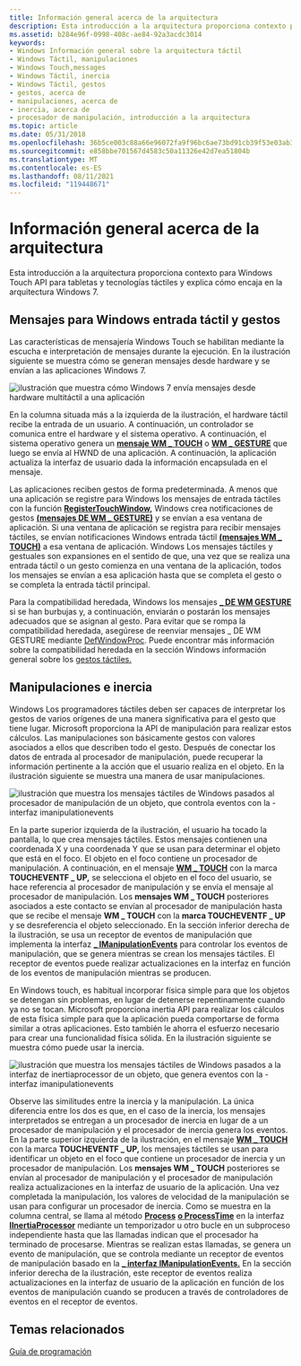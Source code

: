 ```yaml
---
title: Información general acerca de la arquitectura
description: Esta introducción a la arquitectura proporciona contexto para Windows Touch API para tabletas y tecnologías táctiles y explica cómo encaja en la arquitectura Windows 7.
ms.assetid: b284e96f-0998-408c-ae84-92a3acdc3014
keywords:
- Windows Información general sobre la arquitectura táctil
- Windows Táctil, manipulaciones
- Windows Touch,messages
- Windows Táctil, inercia
- Windows Táctil, gestos
- gestos, acerca de
- manipulaciones, acerca de
- inercia, acerca de
- procesador de manipulación, introducción a la arquitectura
ms.topic: article
ms.date: 05/31/2018
ms.openlocfilehash: 36b5ce003c88a66e96072fa9f96bc6ae73bd91cb39f53e03ab3748dd14a194d1
ms.sourcegitcommit: e858bbe701567d4583c50a11326e42d7ea51804b
ms.translationtype: MT
ms.contentlocale: es-ES
ms.lasthandoff: 08/11/2021
ms.locfileid: "119448671"
---
```

# <a name="architectural-overview"></a>Información general acerca de la arquitectura

Esta introducción a la arquitectura proporciona contexto para Windows Touch API para tabletas y tecnologías táctiles y explica cómo encaja en la arquitectura Windows 7.

## <a name="messages-for-windows-touch-input-and-gestures"></a>Mensajes para Windows entrada táctil y gestos

Las características de mensajería Windows Touch se habilitan mediante la escucha e interpretación de mensajes durante la ejecución. En la ilustración siguiente se muestra cómo se generan mensajes desde hardware y se envían a las aplicaciones Windows 7.

![ilustración que muestra cómo Windows 7 envía mensajes desde hardware multitáctil a una aplicación](images/wm-multitouch-messaging.png)

En la columna situada más a la izquierda de la ilustración, el hardware táctil recibe la entrada de un usuario. A continuación, un controlador se comunica entre el hardware y el sistema operativo. A continuación, el sistema operativo genera un [**mensaje WM \_ TOUCH**](wm-touchdown.md) o [**WM \_ GESTURE**](wm-gesture.md) que luego se envía al HWND de una aplicación. A continuación, la aplicación actualiza la interfaz de usuario dada la información encapsulada en el mensaje.

Las aplicaciones reciben gestos de forma predeterminada. A menos que una aplicación se registre para Windows los mensajes de entrada táctiles con la función [**RegisterTouchWindow,**](/windows/desktop/api/winuser/nf-winuser-registertouchwindow) Windows crea notificaciones de gestos [**(mensajes DE WM \_ GESTURE)**](wm-gesture.md) y se envían a esa ventana de aplicación. Si una ventana de aplicación se registra para recibir mensajes táctiles, se envían notificaciones Windows entrada táctil [**(mensajes WM \_ TOUCH)**](wm-touchdown.md) a esa ventana de aplicación. Windows Los mensajes táctiles y gestuales son expansiones en el sentido de que, una vez que se realiza una entrada táctil o un gesto comienza en una ventana de la aplicación, todos los mensajes se envían a esa aplicación hasta que se completa el gesto o se completa la entrada táctil principal.

Para la compatibilidad heredada, Windows los mensajes [**\_ DE WM GESTURE**](wm-gesture.md) si se han burbujas y, a continuación, enviarán o postarán los mensajes adecuados que se asignan al gesto. Para evitar que se rompa la compatibilidad heredada, asegúrese de reenviar mensajes \_ DE WM GESTURE mediante [DefWindowProc](/windows/win32/api/winuser/nf-winuser-defwindowproca). Puede encontrar más información sobre la compatibilidad heredada en la sección Windows información general sobre los [gestos táctiles.](windows-touch-gestures-overview.md)

## <a name="manipulations-and-inertia"></a>Manipulaciones e inercia

Windows Los programadores táctiles deben ser capaces de interpretar los gestos de varios orígenes de una manera significativa para el gesto que tiene lugar. Microsoft proporciona la API de manipulación para realizar estos cálculos. Las manipulaciones son básicamente gestos con valores asociados a ellos que describen todo el gesto. Después de conectar los datos de entrada al procesador de manipulación, puede recuperar la información pertinente a la acción que el usuario realiza en el objeto. En la ilustración siguiente se muestra una manera de usar manipulaciones.

![ilustración que muestra los mensajes táctiles de Windows pasados al procesador de manipulación de un objeto, que controla eventos con la \- interfaz imanipulationevents](images/manipulation-arch.png)

En la parte superior izquierda de la ilustración, el usuario ha tocado la pantalla, lo que crea mensajes táctiles. Estos mensajes contienen una coordenada X y una coordenada Y que se usan para determinar el objeto que está en el foco. El objeto en el foco contiene un procesador de manipulación. A continuación, en el mensaje [**WM \_ TOUCH**](wm-touchdown.md) con la marca **TOUCHEVENTF \_ UP,** se selecciona el objeto en el foco del usuario, se hace referencia al procesador de manipulación y se envía el mensaje al procesador de manipulación. Los **mensajes WM \_ TOUCH** posteriores asociados a este contacto se envían al procesador de manipulación hasta que se recibe el mensaje **WM \_ TOUCH** con la **marca TOUCHEVENTF \_ UP** y se desreferencia el objeto seleccionado. En la sección inferior derecha de la ilustración, se usa un receptor de eventos de manipulación que implementa la interfaz [**\_ IManipulationEvents**](/windows/win32/api/manipulations/nn-manipulations-_imanipulationevents) para controlar los eventos de manipulación, que se genera mientras se crean los mensajes táctiles. El receptor de eventos puede realizar actualizaciones en la interfaz en función de los eventos de manipulación mientras se producen.

En Windows touch, es habitual incorporar física simple para que los objetos se detengan sin problemas, en lugar de detenerse repentinamente cuando ya no se tocan. Microsoft proporciona inertia API para realizar los cálculos de esta física simple para que la aplicación pueda comportarse de forma similar a otras aplicaciones. Esto también le ahorra el esfuerzo necesario para crear una funcionalidad física sólida. En la ilustración siguiente se muestra cómo puede usar la inercia.

![ilustración que muestra los mensajes táctiles de Windows pasados a la interfaz de inertiaprocessor de un objeto, que genera eventos con la \- interfaz imanipulationevents](images/inertia-arch.png)

Observe las similitudes entre la inercia y la manipulación. La única diferencia entre los dos es que, en el caso de la inercia, los mensajes interpretados se entregan a un procesador de inercia en lugar de a un procesador de manipulación y el procesador de inercia genera los eventos. En la parte superior izquierda de la ilustración, en el mensaje [**WM \_ TOUCH**](wm-touchdown.md) con la marca **TOUCHEVENTF \_ UP,** los mensajes táctiles se usan para identificar un objeto en el foco que contiene un procesador de inercia y un procesador de manipulación. Los **mensajes WM \_ TOUCH** posteriores se envían al procesador de manipulación y el procesador de manipulación realiza actualizaciones en la interfaz de usuario de la aplicación. Una vez completada la manipulación, los valores de velocidad de la manipulación se usan para configurar un procesador de inercia. Como se muestra en la columna central, se llama al método [**Process**](/windows/desktop/api/manipulations/nf-manipulations-iinertiaprocessor-process) [**o ProcessTime**](/windows/desktop/api/manipulations/nf-manipulations-iinertiaprocessor-processtime) en la interfaz [**IInertiaProcessor**](/windows/desktop/api/manipulations/nn-manipulations-iinertiaprocessor) mediante un temporizador u otro bucle en un subproceso independiente hasta que las llamadas indican que el procesador ha terminado de procesarse. Mientras se realizan estas llamadas, se genera un evento de manipulación, que se controla mediante un receptor de eventos de manipulación basado en la [**\_ interfaz IManipulationEvents.**](/windows/win32/api/manipulations/nn-manipulations-_imanipulationevents) En la sección inferior derecha de la ilustración, este receptor de eventos realiza actualizaciones en la interfaz de usuario de la aplicación en función de los eventos de manipulación cuando se producen a través de controladores de eventos en el receptor de eventos.

## <a name="related-topics"></a>Temas relacionados

<dl> <dt>

[Guía de programación](programming-guide.md)
</dt> </dl>

 

 